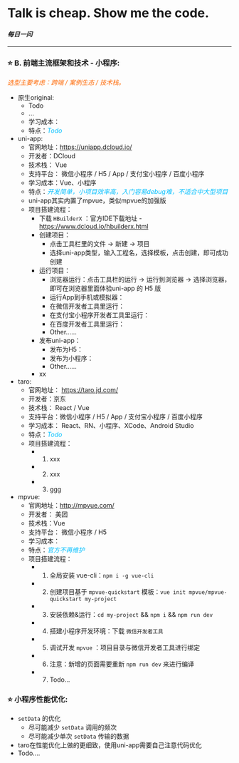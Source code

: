 # Talk is cheap. Show me the code.
#### *每日一问*

--------------------------------------
### ⭐ **B. 前端主流框架和技术 - 小程序:**  
*<font color="#FF6600">选型主要考虑：跨端 / 案例生态 / 技术栈。</font>*
+ 原生original:
    + Todo
    + ...
    + 学习成本：
    + 特点：*<font color="#00BFFF">Todo</font>*
+ uni-app:  
    + 官网地址：https://uniapp.dcloud.io/
    + 开发者：DCloud
    + 技术栈： Vue
    + 支持平台： 微信小程序 / H5 / App / 支付宝小程序 / 百度小程序
    + 学习成本：Vue、小程序
    + 特点：*<font color="#00BFFF">开发简单，小项目效率高，入门容易debug难，不适合中大型项目</font>*
    + uni-app其实内置了mpvue，类似mpvue的加强版
    + 项目搭建流程：
        + 下载 `HBuilderX` ：官方IDE下载地址 - https://www.dcloud.io/hbuilderx.html
        + 创建项目：  
            + 点击工具栏里的文件 -> 新建 -> 项目 
            + 选择uni-app类型，输入工程名，选择模板，点击创建，即可成功创建
        + 运行项目：
            + 浏览器运行：点击工具栏的运行 -> 运行到浏览器 -> 选择浏览器，即可在浏览器里面体验uni-app 的 H5 版
            + 运行App到手机或模拟器：
            + 在微信开发者工具里运行：
            + 在支付宝小程序开发者工具里运行：
            + 在百度开发者工具里运行：
            + Other......
        + 发布uni-app：
            + 发布为H5：
            + 发布为小程序：
            + Other......
        + xx
+ taro: 
    + 官网地址： https://taro.jd.com/
    + 开发者：京东
    + 技术栈： React / Vue
    + 支持平台：微信小程序 / H5 / App / 支付宝小程序 / 百度小程序
    + 学习成本： React、RN、小程序、XCode、Android Studio
    + 特点：*<font color="#00BFFF">Todo</font>*
    + 项目搭建流程：
        + 1. xxx
        + 2. xxx
        + 3. ggg
+ mpvue: 
    + 官网地址：http://mpvue.com/
    + 开发者： 美团
    + 技术栈：Vue
    + 支持平台： 微信小程序 / H5 
    + 学习成本：
    + 特点：*<font color="#00BFFF">官方不再维护</font>*
    + 项目搭建流程：
        + 1. 全局安装 vue-cli：`npm i -g vue-cli`
        + 2. 创建项目基于 `mpvue-quickstart` 模板：`vue init mpvue/mpvue-quickstart my-project`
        + 3. 安装依赖&运行：`cd my-project` && `npm i` && `npm run dev`
        + 4. 搭建小程序开发环境：下载 `微信开发者工具`
        + 5. 调试开发 `mpvue` ：项目目录与微信开发者工具进行绑定
        + 6. 注意：新增的页面需要重新 `npm run dev` 来进行编译
        + 7. Todo...

###  ⭐ **小程序性能优化:**  
+ `setData` 的优化
    + 尽可能减少 `setData` 调用的频次
    + 尽可能减少单次 `setData` 传输的数据
+ taro在性能优化上做的更细致，使用uni-app需要自己注意代码优化
+ Todo....


